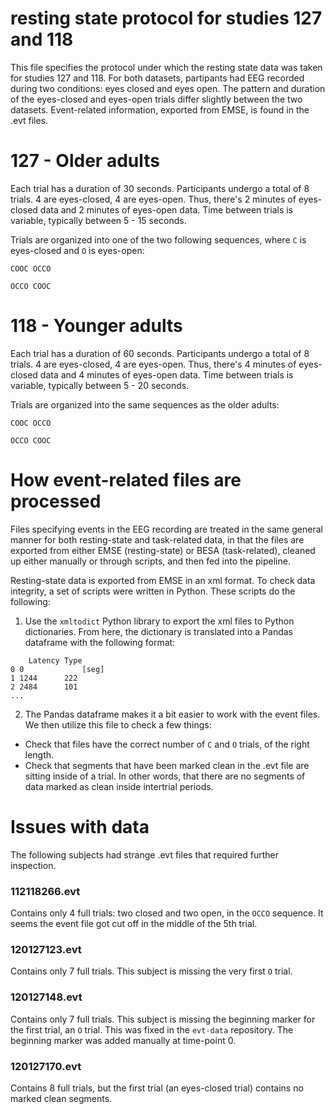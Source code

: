 # resting state protocol for studies 127 and 118

This file specifies the protocol under which the resting state data was taken for studies 127 and 118. For both datasets, partipants had EEG recorded during two conditions: eyes closed and eyes open. The pattern and duration of the eyes-closed and eyes-open trials differ slightly between the two datasets. Event-related information, exported from EMSE, is found in the .evt files.

# 127 - Older adults
Each trial has a duration of 30 seconds.
Participants undergo a total of 8 trials. 4 are eyes-closed, 4 are eyes-open. Thus, there's 2 minutes of eyes-closed data and 2 minutes of eyes-open data.
Time between trials is variable, typically between 5 - 15 seconds.

Trials are organized into one of the two following sequences, where `C` is eyes-closed and `O` is eyes-open:
```
COOC OCCO
```
```
OCCO COOC
```

# 118 - Younger adults
Each trial has a duration of 60 seconds.
Participants undergo a total of 8 trials. 4 are eyes-closed, 4 are eyes-open.
Thus, there's 4 minutes of eyes-closed data and 4 minutes of eyes-open data.
Time between trials is variable, typically between 5 - 20 seconds.

Trials are organized into the same sequences as the older adults:
```
COOC OCCO
```
```
OCCO COOC
```

# How event-related files are processed
Files specifying events in the EEG recording are treated in the same general manner for both resting-state and task-related data, in that the files are exported from either EMSE (resting-state) or BESA (task-related), cleaned up either manually or through scripts, and then fed into the pipeline.

Resting-state data is exported from EMSE in an xml format. To check data integrity, a set of scripts were written in Python. These scripts do the following:

1. Use the `xmltodict` Python library to export the xml files to Python dictionaries. From here, the dictionary is translated into a Pandas dataframe with the following format:
```
	Latency Type
0 0				[seg]
1 1244		222
2 2484		101
...
```
2. The Pandas dataframe makes it a bit easier to work with the event files. We then utilize this file to check a few things:
- Check that files have the correct number of `C` and `O` trials, of the right length.
- Check that segments that have been marked clean in the .evt file are sitting inside of a trial. In other words, that there are no segments of data marked as clean inside intertrial periods.

# Issues with data
The following subjects had strange .evt files that required further inspection.

### 112118266.evt
Contains only 4 full trials: two closed and two open, in the `OCCO` sequence. It seems the event file got cut off in the middle of the 5th trial.

### 120127123.evt
Contains only 7 full trials. This subject is missing the very first `O` trial.

### 120127148.evt
Contains only 7 full trials. This subject is missing the beginning marker for the first trial, an `O` trial. This was fixed in the `evt-data` repository. The beginning marker was added manually at time-point 0.

### 120127170.evt
Contains 8 full trials, but the first trial (an eyes-closed trial) contains no marked clean segments.
